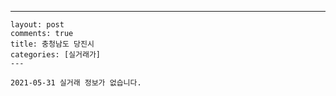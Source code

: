 ---
    layout: post
    comments: true
    title: 충청남도 당진시
    categories: [실거래가]
    ---

    2021-05-31 실거래 정보가 없습니다.

    